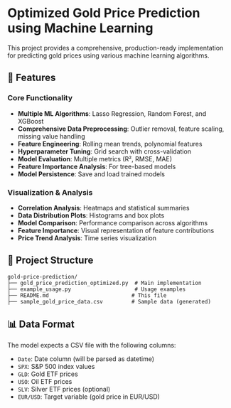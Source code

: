 # Optimized Gold Price Prediction using Machine Learning

This project provides a comprehensive, production-ready implementation for predicting gold prices using various machine learning algorithms. 

## 🚀 Features

### Core Functionality
- **Multiple ML Algorithms**: Lasso Regression, Random Forest, and XGBoost
- **Comprehensive Data Preprocessing**: Outlier removal, feature scaling, missing value handling
- **Feature Engineering**: Rolling mean trends, polynomial features
- **Hyperparameter Tuning**: Grid search with cross-validation
- **Model Evaluation**: Multiple metrics (R², RMSE, MAE)
- **Feature Importance Analysis**: For tree-based models
- **Model Persistence**: Save and load trained models


### Visualization & Analysis
- **Correlation Analysis**: Heatmaps and statistical summaries
- **Data Distribution Plots**: Histograms and box plots
- **Model Comparison**: Performance comparison across algorithms
- **Feature Importance**: Visual representation of feature contributions
- **Price Trend Analysis**: Time series visualization

## 📁 Project Structure

```
gold-price-prediction/
├── gold_price_prediction_optimized.py  # Main implementation
├── example_usage.py                    # Usage examples
├── README.md                          # This file
├── sample_gold_price_data.csv         # Sample data (generated)

```
   

## 📊 Data Format

The model expects a CSV file with the following columns:
- `Date`: Date column (will be parsed as datetime)
- `SPX`: S&P 500 index values
- `GLD`: Gold ETF prices
- `USO`: Oil ETF prices
- `SLV`: Silver ETF prices (optional)
- `EUR/USD`: Target variable (gold price in EUR/USD)
